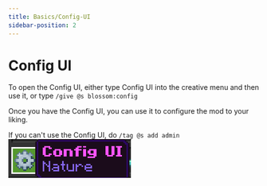 ```yaml
---
title: Basics/Config-UI
sidebar-position: 2
---
```


# Config UI
To open the Config UI, either type Config UI into the creative menu and then use it, or type `/give @s blossom:config`

Once you have the Config UI, you can use it to configure the mod to your liking.

If you can't use the Config UI, do `/tag @s add admin`
![config ui](configui.png)